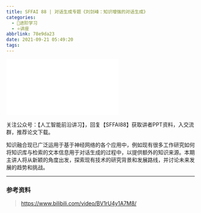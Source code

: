 ```yaml
---
title: SFFAI 88 | 对话生成专题《刘剑峰：知识增强的对话生成》
categories:
  - 🌙进阶学习
  - ⭐讲座
abbrlink: 78e9da23
date: 2021-09-21 05:49:20
tags:
---
```


<iframe src="//player.bilibili.com/player.html?aid=675736462&bvid=BV1rU4y1A7M8&cid=412216530&p=1" scrolling="no" border="0" frameborder="no" framespacing="0" allowfullscreen="true"> </iframe>

<!--more-->

关注公众号：【人工智能前沿讲习】，回复【SFFAI88】获取讲者PPT资料，入交流群，推荐论文下载。

知识融合现已广泛运用于基于神经网络的各个应用中，例如现有很多工作研究如何将知识库与检索的文本信息用于对话生成的过程中，以提供额外的知识来源。本期主讲人将从新颖的角度出发，探索现有技术的研究背景和发展路线，并讨论未来发展的趋势和挑战。

***

### 参考资料

> <https://www.bilibili.com/video/BV1rU4y1A7M8/>
